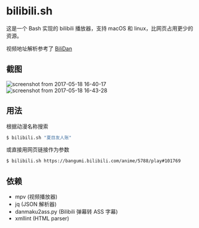 # bilibili.sh

这是一个 Bash 实现的 bilibili 播放器，支持 macOS 和 linux，比网页占用更少的资源。

视频地址解析参考了 [BiliDan](https://github.com/m13253/BiliDan)

## 截图

![screenshot from 2017-05-18 16-40-17](https://cloud.githubusercontent.com/assets/1709072/26193986/753e5db8-3be9-11e7-8c21-3041e7e4a537.png)
![screenshot from 2017-05-18 16-43-28](https://cloud.githubusercontent.com/assets/1709072/26193992/77d03cd6-3be9-11e7-8955-46927eeea760.png)


## 用法

根据动漫名称搜索
```bash
$ bilibili.sh "夏目友人账"
```

或直接用网页链接作为参数
```bash
$ bilibili.sh https://bangumi.bilibili.com/anime/5788/play#101769
```

## 依赖
- mpv (视频播放器)
- jq (JSON 解析器)
- danmaku2ass.py (Bilibili 弹幕转 ASS 字幕)
- xmllint (HTML parser)
